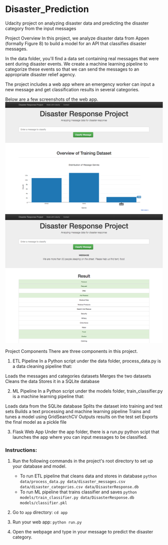 # Disaster_Prediction

Udacity project on analyzing disaster data and predicting the disaster category from the input messages


Project Overview
In this project, we analyze disaster data from Appen (formally Figure 8) to build a model for an API that classifies disaster messages.

In the data folder, you'll find a data set containing real messages that were sent during disaster events. We create a machine learning pipeline to categorize these events so that we can send the messages to an appropriate disaster relief agency.

The project includes a web app where an emergency worker can input a new message and get classification results in several categories. 

Below are a few screenshots of the web app.
![Screenshot 1](data/images/disaster-response-project1.png?raw=true "Title")
![Screenshot 2](data/images/disaster-response-project2.png?raw=true "Title")

Project Components
There are three components in this project.

1. ETL Pipeline
In a Python script under the data folder, process_data.py is a data cleaning pipeline that:

Loads the messages and categories datasets
Merges the two datasets
Cleans the data
Stores it in a SQLite database

2. ML Pipeline
In a Python script under the models folder, train_classifier.py is a machine learning pipeline that:

Loads data from the SQLite database
Splits the dataset into training and test sets
Builds a text processing and machine learning pipeline
Trains and tunes a model using GridSearchCV
Outputs results on the test set
Exports the final model as a pickle file

3. Flask Web App
Under the app folder, there is a run.py python scipt that launches the app where you can input messages to be classified.

### Instructions:
1. Run the following commands in the project's root directory to set up your database and model.

    - To run ETL pipeline that cleans data and stores in database
        `python data/process_data.py data/disaster_messages.csv data/disaster_categories.csv data/DisasterResponse.db`
    - To run ML pipeline that trains classifier and saves
        `python models/train_classifier.py data/DisasterResponse.db models/classifier.pkl`

2. Go to `app` directory: `cd app`

3. Run your web app: `python run.py`

4. Open the webpage and type in your message to predict the disaster category.